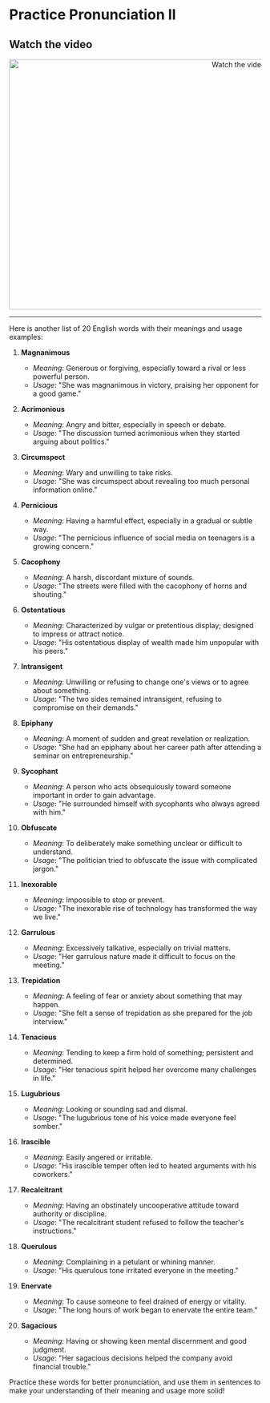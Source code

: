 # Practice Pronunciation II

## Watch the video
 <p align="center">
  <a href="https://www.youtube.com/watch?v=XkbFnoHfiQY" target="_blank">
    <img src="https://img.youtube.com/vi/XkbFnoHfiQY/hqdefault.jpg" alt="Watch the video" width="900" height="500">
  </a>
</p>


---

Here is another list of 20 English words with their meanings and usage examples:

1. **Magnanimous**
   - *Meaning*: Generous or forgiving, especially toward a rival or less powerful person.
   - *Usage*: "She was magnanimous in victory, praising her opponent for a good game."

2. **Acrimonious**
   - *Meaning*: Angry and bitter, especially in speech or debate.
   - *Usage*: "The discussion turned acrimonious when they started arguing about politics."

3. **Circumspect**
   - *Meaning*: Wary and unwilling to take risks.
   - *Usage*: "She was circumspect about revealing too much personal information online."

4. **Pernicious**
   - *Meaning*: Having a harmful effect, especially in a gradual or subtle way.
   - *Usage*: "The pernicious influence of social media on teenagers is a growing concern."

5. **Cacophony**
   - *Meaning*: A harsh, discordant mixture of sounds.
   - *Usage*: "The streets were filled with the cacophony of horns and shouting."

6. **Ostentatious**
   - *Meaning*: Characterized by vulgar or pretentious display; designed to impress or attract notice.
   - *Usage*: "His ostentatious display of wealth made him unpopular with his peers."

7. **Intransigent**
   - *Meaning*: Unwilling or refusing to change one's views or to agree about something.
   - *Usage*: "The two sides remained intransigent, refusing to compromise on their demands."

8. **Epiphany**
   - *Meaning*: A moment of sudden and great revelation or realization.
   - *Usage*: "She had an epiphany about her career path after attending a seminar on entrepreneurship."

9. **Sycophant**
   - *Meaning*: A person who acts obsequiously toward someone important in order to gain advantage.
   - *Usage*: "He surrounded himself with sycophants who always agreed with him."

10. **Obfuscate**
    - *Meaning*: To deliberately make something unclear or difficult to understand.
    - *Usage*: "The politician tried to obfuscate the issue with complicated jargon."

11. **Inexorable**
    - *Meaning*: Impossible to stop or prevent.
    - *Usage*: "The inexorable rise of technology has transformed the way we live."

12. **Garrulous**
    - *Meaning*: Excessively talkative, especially on trivial matters.
    - *Usage*: "Her garrulous nature made it difficult to focus on the meeting."

13. **Trepidation**
    - *Meaning*: A feeling of fear or anxiety about something that may happen.
    - *Usage*: "She felt a sense of trepidation as she prepared for the job interview."

14. **Tenacious**
    - *Meaning*: Tending to keep a firm hold of something; persistent and determined.
    - *Usage*: "Her tenacious spirit helped her overcome many challenges in life."

15. **Lugubrious**
    - *Meaning*: Looking or sounding sad and dismal.
    - *Usage*: "The lugubrious tone of his voice made everyone feel somber."

16. **Irascible**
    - *Meaning*: Easily angered or irritable.
    - *Usage*: "His irascible temper often led to heated arguments with his coworkers."

17. **Recalcitrant**
    - *Meaning*: Having an obstinately uncooperative attitude toward authority or discipline.
    - *Usage*: "The recalcitrant student refused to follow the teacher's instructions."

18. **Querulous**
    - *Meaning*: Complaining in a petulant or whining manner.
    - *Usage*: "His querulous tone irritated everyone in the meeting."

19. **Enervate**
    - *Meaning*: To cause someone to feel drained of energy or vitality.
    - *Usage*: "The long hours of work began to enervate the entire team."

20. **Sagacious**
    - *Meaning*: Having or showing keen mental discernment and good judgment.
    - *Usage*: "Her sagacious decisions helped the company avoid financial trouble."

Practice these words for better pronunciation, and use them in sentences to make your understanding of their meaning and usage more solid!
